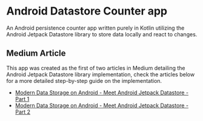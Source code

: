 # Android Datastore Counter app
An Android persistence counter app written purely in Kotlin utilizing the Android Jetpack Datastore library to store data locally and react to changes.

## Medium Article
This app was created as the first of two articles in Medium detailing the Android Jetpack Datastore library implementation, check the articles below for a more detailed step-by-step guide on the implementation.
- [Modern Data Storage on Android - Meet Android Jetpack Datastore - Part 1](https://levelup.gitconnected.com/modern-data-storage-on-android-meet-jetpack-datastore-part-1-2-9f314c994fc8)
- [Modern Data Storage on Android - Meet Android Jetpack Datastore - Part 2](https://levelup.gitconnected.com/modern-data-storage-on-android-meet-jetpack-datastore-part-2-2-def77b1434bd)
